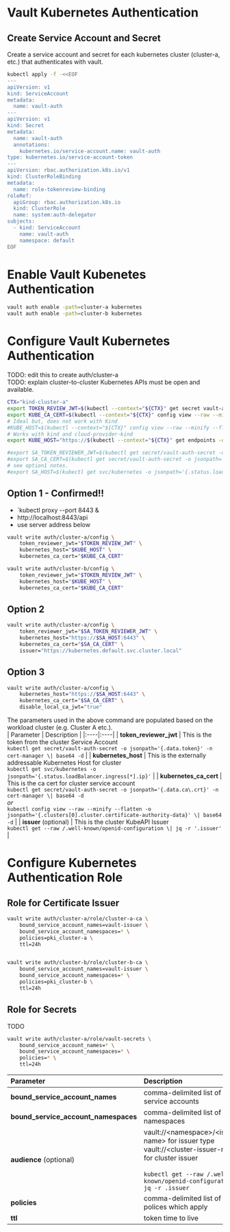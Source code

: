 # Vault Kubernetes Authentication

## Create Service Account and Secret
Create a service account and secret for each kubernetes cluster (cluster-a, etc.) that authenticates with vault.

```bash
kubectl apply -f -<<EOF
---
apiVersion: v1
kind: ServiceAccount
metadata:
  name: vault-auth
---
apiVersion: v1
kind: Secret
metadata:
  name: vault-auth
  annotations:
    kubernetes.io/service-account.name: vault-auth
type: kubernetes.io/service-account-token
---
apiVersion: rbac.authorization.k8s.io/v1
kind: ClusterRoleBinding
metadata:
  name: role-tokenreview-binding
roleRef:
  apiGroup: rbac.authorization.k8s.io
  kind: ClusterRole
  name: system:auth-delegator
subjects:
  - kind: ServiceAccount
    name: vault-auth
    namespace: default
EOF
```

# Enable Vault Kubenetes Authentication

```bash
vault auth enable -path=cluster-a kubernetes
vault auth enable -path=cluster-b kubernetes
```

# Configure Vault Kubernetes Authentication
TODO: edit this to create auth/cluster-a  
TODO: explain cluster-to-cluster Kubernetes APIs must be open and available.  

```bash
CTX="kind-cluster-a"
export TOKEN_REVIEW_JWT=$(kubectl --context="${CTX}" get secret vault-auth -o go-template='{{ .data.token }}' | base64 --decode)
export KUBE_CA_CERT=$(kubectl --context="${CTX}" config view --raw --minify --flatten -o jsonpath='{.clusters[].cluster.certificate-authority-data}' | base64 --decode)
# Ideal but, does not work with Kind
#KUBE_HOST=$(kubectl --context="${CTX}" config view --raw --minify --flatten -o jsonpath='{.clusters[].cluster.server}')
# Works with kind and cloud-provider-kind
export KUBE_HOST="https://$(kubectl --context="${CTX}" get endpoints -o jsonpath='{.items[].subsets[].addresses[].ip}'):6443"

#export SA_TOKEN_REVIEWER_JWT=$(kubectl get secret/vault-auth-secret -o jsonpath='{.data.token}' -n cert-manager | base64 -d; echo)
#export SA_CA_CERT=$(kubectl get secret/vault-auth-secret -o jsonpath='{.data.ca\.crt}' -n cert-manager | base64 -d; echo)
# see option1 notes.
#export SA_HOST=$(kubectl get svc/kubernetes -o jsonpath='{.status.loadBalancer.ingress[*].ip}')
```

## Option 1 - Confirmed!!
- `kubectl proxy --port 8443 &
- http://localhost:8443/api
- use server address below

```bash
vault write auth/cluster-a/config \
    token_reviewer_jwt="$TOKEN_REVIEW_JWT" \
    kubernetes_host="$KUBE_HOST" \
    kubernetes_ca_cert="$KUBE_CA_CERT"

vault write auth/cluster-b/config \
    token_reviewer_jwt="$TOKEN_REVIEW_JWT" \
    kubernetes_host="$KUBE_HOST" \
    kubernetes_ca_cert="$KUBE_CA_CERT"
```
## Option 2
```bash
vault write auth/cluster-a/config \
    token_reviewer_jwt="$SA_TOKEN_REVIEWER_JWT" \
    kubernetes_host="https://$SA_HOST:6443" \
    kubernetes_ca_cert="$SA_CA_CERT" \
    issuer="https://kubernetes.default.svc.cluster.local"
```

## Option 3
```bash
vault write auth/cluster-a/config \
    kubernetes_host="https://$SA_HOST:6443" \
    kubernetes_ca_cert="$SA_CA_CERT" \
    disable_local_ca_jwt="true"
```

The parameters used in the above command are populated based on the workload cluster (e.g. Cluster A etc.).  
| Parameter | Description |
|:----|:----|
| **token_reviewer_jwt** | This is the token from the cluster Service Account<br>`kubectl get secret/vault-auth-secret -o jsonpath='{.data.token}' -n cert-manager \| base64 -d` |
| **kubernetes_host** | This is the externally addressable Kubernetes Host for cluster<br>`kubectl get svc/kubernetes -o jsonpath='{.status.loadBalancer.ingress[*].ip}'` |
| **kubernetes_ca_cert** | This is the ca cert for cluster service account<br>`kubectl get secret/vault-auth-secret -o jsonpath='{.data.ca\.crt}' -n cert-manager \| base64 -d`<br>*or*<br>`kubectl config view --raw --minify --flatten -o jsonpath='{.clusters[0].cluster.certificate-authority-data}' \| base64 -d` |
| **issuer** (optional) | This is the cluster KubeAPI Issuer<br> `kubectl get --raw /.well-known/openid-configuration \| jq -r '.issuer'` |

# Configure Kubernetes Authentication Role

## Role for Certificate Issuer
```bash
vault write auth/cluster-a/role/cluster-a-ca \
    bound_service_account_names=vault-issuer \
    bound_service_account_namespaces=* \
    policies=pki_cluster-a \
    ttl=24h


vault write auth/cluster-b/role/cluster-b-ca \
    bound_service_account_names=vault-issuer \
    bound_service_account_namespaces=* \
    policies=pki_cluster-b \
    ttl=24h
```
## Role for Secrets
TODO

```bash
vault write auth/cluster-a/role/vault-secrets \
    bound_service_account_names=* \
    bound_service_account_namespaces=* \
    policies=* \
    ttl=24h
```

| Parameter | Description |
|:---|:---|
| **bound_service_account_names** | comma-delimited list of service accounts |
| **bound_service_account_namespaces** | comma-delimited list of namespaces |
| **audience** (optional) | vault://\<namespace\>\/\<issuer-name\> for issuer type<br>vault://\<cluster-issuer-name\> for cluster issuer<br><br>`kubectl get --raw /.well-known/openid-configuration \| jq -r .issuer` |
| **policies** | comma-delimited list of vault polices which apply |
| **ttl** | token time to live |  

